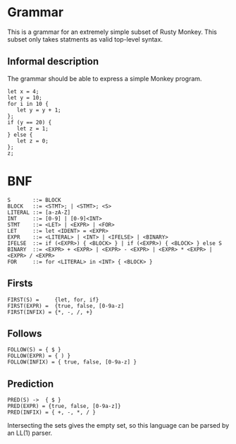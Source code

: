# Grammar

This is a grammar for an extremely simple subset of Rusty Monkey.
This subset only takes statments as valid top-level syntax.

## Informal description
The grammar should be able to express a simple Monkey program.

```
let x = 4;
let y = 10;
for i in 10 {
   let y = y + 1;
};
if (y == 20) {
   let z = 1;
} else {
   let z = 0;
};
z;
```

# BNF

```
S       ::= BLOCK
BLOCK   ::= <STMT>; | <STMT>; <S>
LITERAL ::= [a-zA-Z]
INT     ::= [0-9] | [0-9]<INT>
STMT    ::= <LET> | <EXPR> | <FOR>
LET     ::= let <IDENT> = <EXPR>
EXPR    ::= <LITERAL> | <INT> | <IFELSE> | <BINARY>
IFELSE  ::= if (<EXPR>) { <BLOCK> } | if (<EXPR>) { <BLOCK> } else S
BINARY  ::= <EXPR> + <EXPR> | <EXPR> - <EXPR> | <EXPR> * <EXPR> | <EXPR> / <EXPR>
FOR     ::= for <LITERAL> in <INT> { <BLOCK> }
```




## Firsts

```
FIRST(S) =     {let, for, if}
FIRST(EXPR) =  {true, false, [0-9a-z]
FIRST(INFIX) = {*, -, /, +}
```

## Follows
```
FOLLOW(S) = { $ }
FOLLOW(EXPR) = { ) }
FOLLOW(INFIX) = { true, false, [0-9a-z] }
```

## Prediction
```
PRED(S) ->  { $ }
PRED(EXPR) = {true, false, [0-9a-z]}
PRED(INFIX) = { +, -, *, / }
```

Intersecting the sets gives the empty set, so this language can be parsed by an LL(1) parser.

